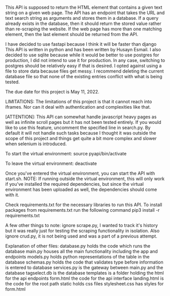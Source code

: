 This API is supposed to return the HTML element that contains a given text
string on a given web page. The API has an endpoint that takes the URL and
text search string as arguments and stores them in a database.
If a query already exists in the database, then it should return the stored
value rather than re-scraping the website. If the web page has more than one
matching element, then the last element should be returned from the API.

I have decided to use fastapi because I think it will be faster than django
This API is written in python and has been written by Husayn Esmail. I also 
decided to use sqlite because while it would be better to use postgres for
production, I did not intend to use it for production. In any case, switching
to postgres should be relatively easy if that is desired. I opted against using
a file to store data because files get messy. I recommend deleting the current 
database file so that none of the existing entries conflict with what is being
tested.

The due date for this project is May 11, 2022. 

LIMITATIONS:
The limitations of this project is that it cannot reach into iframes. Nor can it
deal with authentication and complexities like that.

[ATTENTION]:
This API can somewhat handle javascript heavy pages as well as infinite scroll
pages but it has not been tested entirely. If you would like to use this feature,
uncomment the specified line in search.py. By default it will not handle such
tasks because I thought it was outside the scope of this project and things get
quite a bit more complex and slower when selenium is introduced.

To start the virtual environment:
source pyapi/bin/activate

To leave the virtual environment: 
deactivate

Once you've entered the virtual environment, you can start the API with start.sh. 
NOTE: If running outside the virtual environment, this will only work if you've 
installed the required dependencies, but since the virtual environment has been 
uploaded as well, the dependencies should come with it. 


Check requirements.txt for the necessary libraries to run this API.
To install packages from requirements.txt run the following command
pip3 install -r requirements.txt

A few other things to note:
ignore scrape.py, I wanted to track it's history but it was really just for testing
the scraping functionality in isolation. Also ignore crud.py, it is not being used
and was a part of a previous attempt.

Explanation of other files:
database.py holds the code which runs the database
main.py houses all the main functionality including the app and endpoints
models.py holds python representations of the table in the database
schemas.py holds the code that validates type before information is entered to database
services.py is the gateway between main.py and the database
tagselect.db is the database
templates is a folder holding the html for the api endpoints
form.html the code for the api interface 
landing.html is the code for the root path
static holds css files
stylesheet.css has styles for form.html
